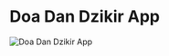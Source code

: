 # Doa Dan Dzikir App
![Doa Dan Dzikir App](https://github.com/dilahkhai/Doa-dan-Dzikir-App/assets/110214885/749c683b-075f-478a-8be7-ea5f163c4c2a)
